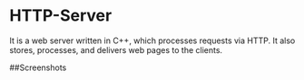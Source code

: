 # HTTP-Server
It is a web server written in C++, which processes requests via HTTP. It also stores, processes, and delivers web pages to the clients.

##Screenshots

 
